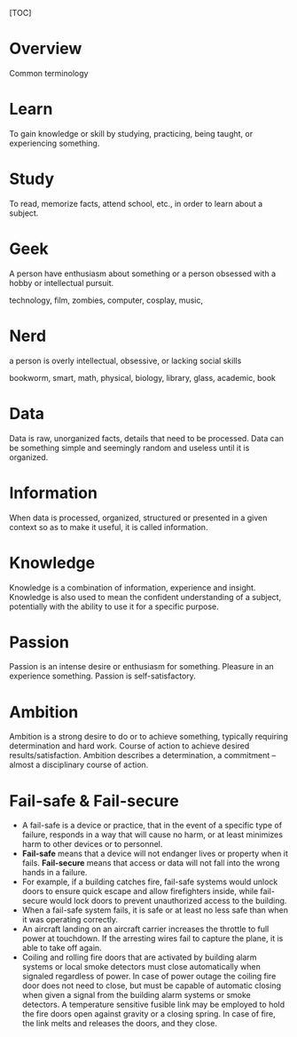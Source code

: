 [TOC]

# Overview
Common terminology

# Learn
To gain knowledge or skill by studying, practicing, being taught, or experiencing something.

# Study
To read, memorize facts, attend school, etc., in order to learn about a subject.

# Geek
A person have enthusiasm about something or a person obsessed with a hobby or intellectual pursuit.

technology, film, zombies, computer, cosplay, music,

# Nerd
a person is overly intellectual, obsessive, or lacking social skills

bookworm, smart, math, physical, biology, library, glass, academic, book

# Data
Data is raw, unorganized facts, details that need to be processed. Data can be something simple and seemingly random and useless until it is organized.

# Information
When data is processed, organized, structured or presented in a given context so as to make it useful, it is called information.

# Knowledge
Knowledge is a combination of information, experience and insight. Knowledge is also used to mean the confident understanding of a subject, potentially with the ability to use it for a specific purpose.

# Passion
Passion is an intense desire or enthusiasm for something. Pleasure in an experience something. Passion is self-satisfactory.

# Ambition
Ambition is a strong desire to do or to achieve something, typically requiring determination and hard work. Course of action to achieve desired results/satisfaction. Ambition describes a determination, a commitment – almost a disciplinary course of action.

# Fail-safe & Fail-secure
- A fail-safe is a device or practice, that in the event of a specific type of failure, responds in a way that will cause no harm, or at least minimizes harm to other devices or to personnel.
- **Fail-safe** means that a device will not endanger lives or property when it fails. **Fail-secure** means that access or data will not fall into the wrong hands in a failure.
- For example, if a building catches fire, fail-safe systems would unlock doors to ensure quick escape and allow firefighters inside, while fail-secure would lock doors to prevent unauthorized access to the building.
- When a fail-safe system fails, it is safe or at least no less safe than when it was operating correctly.
- An aircraft landing on an aircraft carrier increases the throttle to full power at touchdown. If the arresting wires fail to capture the plane, it is able to take off again.
- Coiling and rolling fire doors that are activated by building alarm systems or local smoke detectors must close automatically when signaled regardless of power. In case of power outage the coiling fire door does not need to close, but must be capable of automatic closing when given a signal from the building alarm systems or smoke detectors. A temperature sensitive fusible link may be employed to hold the fire doors open against gravity or a closing spring. In case of fire, the link melts and releases the doors, and they close.
